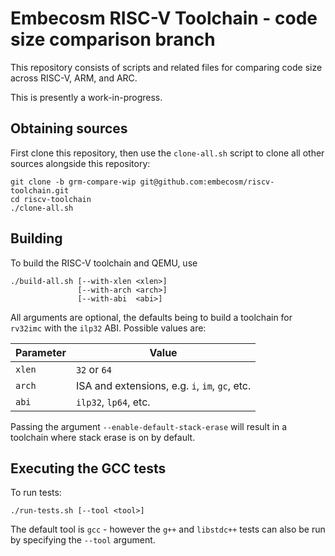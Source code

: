 Embecosm RISC-V Toolchain - code size comparison branch
=======================================================

This repository consists of scripts and related files for comparing code size
across RISC-V, ARM, and ARC.

This is presently a work-in-progress.

Obtaining sources
-----------------

First clone this repository, then use the `clone-all.sh` script to clone all
other sources alongside this repository:

```
git clone -b grm-compare-wip git@github.com:embecosm/riscv-toolchain.git
cd riscv-toolchain
./clone-all.sh
```

Building
--------

To build the RISC-V toolchain and QEMU, use

```
./build-all.sh [--with-xlen <xlen>]
               [--with-arch <arch>]
               [--with-abi  <abi>]
```

All arguments are optional, the defaults being to build a toolchain for `rv32imc`
with the `ilp32` ABI. Possible values are:

|Parameter  | Value                                          |
|-----------|------------------------------------------------|
| `xlen`    | `32` or `64`                                   |
| `arch`    | ISA and extensions, e.g. `i`, `im`, `gc`, etc. |
| `abi`     | `ilp32`, `lp64`, etc.                          |

Passing the argument `--enable-default-stack-erase` will result in a toolchain
where stack erase is on by default.

Executing the GCC tests
-----------------------

To run tests:

```
./run-tests.sh [--tool <tool>]
```

The default tool is `gcc` - however the `g++` and `libstdc++` tests can also be
run by specifying the `--tool` argument.
